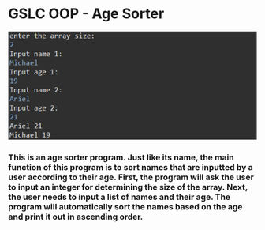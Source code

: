 # GSLC OOP - Age Sorter
<img src='./preview.png'>

### This is an age sorter program. Just like its name, the main function of this program is to sort names that are inputted by a user according to their age. First, the program will ask the user to input an integer for determining the size of the array. Next, the user needs to input a list of names and their age. The program will automatically sort the names based on the age and print it out in ascending order.